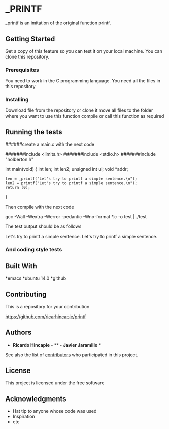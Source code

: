 # _PRINTF

_printf is an imitation of the original function printf. 

## Getting Started

Get a copy of this feature so you can test it on your local machine.
You can clone this repository.

### Prerequisites

You need to work in the C programming language.
You need all the files in this repository

### Installing

Download file from the repository or clone it
move all files to the folder where you want to use this function
compile or call this function as required

## Running the tests

######create a main.c with the next code

#######include <limits.h>
#######include <stdio.h>
#######include "holberton.h"

int main(void)
{
    int len;
    int len2;
    unsigned int ui;
    void *addr;

    len = _printf("Let's try to printf a simple sentence.\n");
    len2 = printf("Let's try to printf a simple sentence.\n");
    return (0);
}

Then compile with the next code

gcc -Wall -Wextra -Werror -pedantic -Wno-format *.c -o test | ./test

The test output should be as follows

Let's try to printf a simple sentence.
Let's try to printf a simple sentence.

### And coding style tests

## Built With

*emacs
*ubuntu 14.0
*github

## Contributing

This is a repository for your contribution

https://github.com/ricarhincapie/printf

## Authors

* **Ricardo Hincapie** - ** - **Javier Jaramillo** *

See also the list of [contributors](https://github.com/ricarhincapie/printf) who participated in this project.

## License

This project is licensed under the free software

## Acknowledgments

* Hat tip to anyone whose code was used
* Inspiration
* etc

